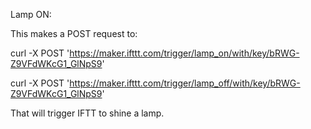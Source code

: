 Lamp ON:

This makes a POST request to:

curl -X POST 'https://maker.ifttt.com/trigger/lamp_on/with/key/bRWG-Z9VFdWKcG1_GlNpS9'

curl -X POST 'https://maker.ifttt.com/trigger/lamp_off/with/key/bRWG-Z9VFdWKcG1_GlNpS9'

That will trigger IFTT to shine a lamp.
